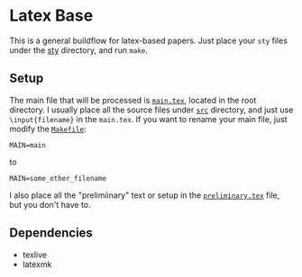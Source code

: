 Latex Base
===

This is a general buildflow for latex-based papers. Just place your `sty` files under the [sty](sty) directory, and run `make`.

Setup
---

The main file that will be processed is [`main.tex`](main.tex), located in the root directory. I usually place all the source files under [`src`](src) directory, and just use `\input{filename}` in the `main.tex`. If you want to rename your main file, just modify the [`Makefile`](Makefile):

```
MAIN=main
```

to

```
MAIN=some_other_filename
```

I also place all the "prelimiinary" text or setup in the [`preliminary.tex`](prelimiinary.tex) file, but you don't have to.

Dependencies
---

* texlive
* latexmk
